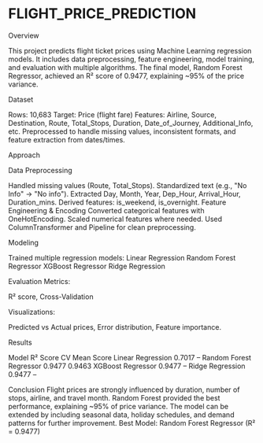 # FLIGHT_PRICE_PREDICTION

Overview

This project predicts flight ticket prices using Machine Learning regression models.
It includes data preprocessing, feature engineering, model training, and evaluation with multiple algorithms.
The final model, Random Forest Regressor, achieved an R² score of 0.9477, explaining ~95% of the price variance.

Dataset

Rows: 10,683
Target: Price (flight fare)
Features: Airline, Source, Destination, Route, Total_Stops, Duration, Date_of_Journey, Additional_Info, etc.
Preprocessed to handle missing values, inconsistent formats, and feature extraction from dates/times.

Approach

Data Preprocessing

Handled missing values (Route, Total_Stops).
Standardized text (e.g., "No Info" → "No info").
Extracted Day, Month, Year, Dep_Hour, Arrival_Hour, Duration_mins.
Derived features: is_weekend, is_overnight.
Feature Engineering & Encoding
Converted categorical features with OneHotEncoding.
Scaled numerical features where needed.
Used ColumnTransformer and Pipeline for clean preprocessing.

Modeling

Trained multiple regression models:
Linear Regression
Random Forest Regressor
XGBoost Regressor
Ridge Regression

Evaluation Metrics:

R² score, Cross-Validation

Visualizations:

Predicted vs Actual prices, Error distribution, Feature importance.

 Results
 
Model	R² Score	CV Mean Score
Linear Regression	0.7017	–
Random Forest Regressor	0.9477	0.9463
XGBoost Regressor	0.9477	–
Ridge Regression	0.9477	–

Conclusion
Flight prices are strongly influenced by duration, number of stops, airline, and travel month.
Random Forest provided the best performance, explaining ~95% of price variance.
The model can be extended by including seasonal data, holiday schedules, and demand patterns for further improvement.
Best Model: Random Forest Regressor (R² = 0.9477)


